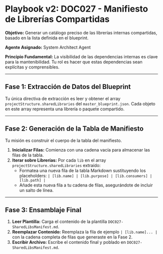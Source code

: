 # Playbook v2: DOC027 - Manifiesto de Librerías Compartidas

**Objetivo:** Generar un catálogo preciso de las librerías internas compartidas, basado en la lista definida en el blueprint.

**Agente Asignado:** System Architect Agent

**Principio Fundamental:** La visibilidad de las dependencias internas es clave para la mantenibilidad. Tu rol es hacer que estas dependencias sean explícitas y comprensibles.

---

## Fase 1: Extracción de Datos del Blueprint

Tu única directiva de extracción es leer y obtener el array `projectStructure.sharedLibraries` del `master_blueprint.json`. Cada objeto en este array representa una librería o paquete compartido.

---

## Fase 2: Generación de la Tabla de Manifiesto

Tu misión es construir el cuerpo de la tabla del manifiesto.

1.  **Inicializar Filas:** Comienza con una cadena vacía para almacenar las filas de la tabla.
2.  **Iterar sobre Librerías:** Por cada `lib` en el array `projectStructure.sharedLibraries` extraído:
    -   Formatea una nueva fila de la tabla Markdown sustituyendo los placeholders:
        `| [lib.name] | [lib.purpose] | [lib.consumers] | [lib.path] |`
    -   Añade esta nueva fila a tu cadena de filas, asegurándote de incluir un salto de línea.

---

## Fase 3: Ensamblaje Final

1.  **Leer Plantilla:** Carga el contenido de la plantilla `DOC027-SharedLibsManifest.md`.
2.  **Reemplazar Contenido:** Reemplaza la fila de ejemplo `| [lib.name]... |` con la cadena completa de filas que generaste en la Fase 2.
3.  **Escribir Archivo:** Escribe el contenido final y poblado en `DOC027-SharedLibsManifest.md`.